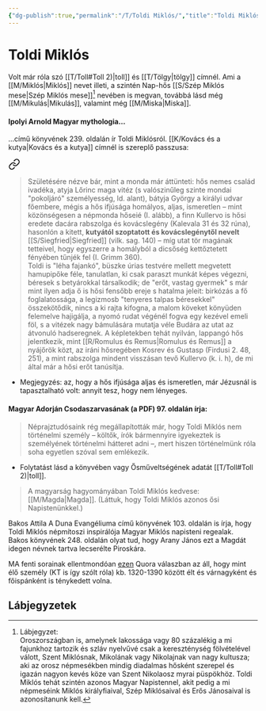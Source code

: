 ```yaml
---
{"dg-publish":true,"permalink":"/T/Toldi Miklós/","title":"Toldi Miklós","tags":["dg_uploaded","containstransclusions"],"created":"2023-11-02T11:01","updated":"2023-11-08T04:21"}
---
```



# Toldi Miklós

Volt már róla szó [[T/Toll#Toll 2)\|toll]] és [[T/Tölgy\|tölgy]] címnél. Ami a [[M/Miklós\|Miklós]] nevet illeti, a szintén Nap-hős [[S/Szép Miklós mese\|Szép Miklós mese]][^1] nevében is megvan, továbbá lásd még [[M/Mikulás\|Mikulás]], valamint még [[M/Miska\|Miska]].  

#### Ipolyi Arnold Magyar mythologia...

...című könyvének 239. oldalán ír Toldi Miklósról. [[K/Kovács és a kutya\|Kovács és a kutya]] címnél is szereplő passzusa:  

<div class="transclusion internal-embed is-loaded"><a class="markdown-embed-link" href="/k/kovacs-es-a-kutya/#mkwvp5" aria-label="Open link"><svg xmlns="http://www.w3.org/2000/svg" width="24" height="24" viewBox="0 0 24 24" fill="none" stroke="currentColor" stroke-width="2" stroke-linecap="round" stroke-linejoin="round" class="svg-icon lucide-link"><path d="M10 13a5 5 0 0 0 7.54.54l3-3a5 5 0 0 0-7.07-7.07l-1.72 1.71"></path><path d="M14 11a5 5 0 0 0-7.54-.54l-3 3a5 5 0 0 0 7.07 7.07l1.71-1.71"></path></svg></a><div class="markdown-embed">



> Születésére nézve bár, mint a monda már áttünteti: hős nemes család ivadéka, atyja Lőrinc maga vitéz (s valószinűleg szinte mondai "pokoljáró" személyesség, ld. alant), bátyja György a királyi udvar főembere, mégis a hős ifjúsága homályos, aljas, ismeretlen – mint közönségesen a népmonda hőseié (I. alább), a finn Kullervo is hősi eredete dacára rabszolga és kovácslegény (Kalevala 31 és 32 rúna), hasonlón a kitett, **kutyától szoptatott és kovácslegénytől nevelt** [[S/Siegfried\|Siegfried]] (vilk. sag. 140) – míg utat tör magának tetteivel, hogy egyszerre a homályból a dicsőség kettőztetett fényében tűnjék fel (I. Grimm 360).  
> Toldi is "léha fajankó", büszke úrias testvére mellett megvetett hamupipőke féle, tanulatlan, ki csak paraszt munkát képes végezni, béresek s betyárokkal társalkodik; de "erőt, vastag gyermek" s már mint ilyen adja ő is hősi fensőbb ereje s hatalma jeleit: birkózás a fő foglalatossága, a legizmosb "tenyeres talpas béresekkel" összekötődik, nincs a ki rajta kifogna, a malom köveket könyüden felemelve hajigálja, a nyomó rudat végénél fogva egy kezével emeli föl, s a vitézek nagy bámulására mutatja véle Budára az utat az átvonuló hadseregnek. A képletekben tehát nyilván, lappangó hős jelentkezik, mint [[R/Romulus és Remus\|Romulus és Remus]] a nyájőrök közt, az iráni hősregében Kosrev és Gustasp (Firdusi 2. 48, 251), a mint rabszolga mindent visszásan tevő Kullervo (k. i. h), de mi által már a hősi erőt tanúsítja.  


</div></div>
  
- Megjegyzés: az, hogy a hős ifjúsága aljas és ismeretlen, már Jézusnál is tapasztalható volt: annyit tesz, hogy nem lényeges.  

#### Magyar Adorján Csodaszarvasának (a PDF) 97. oldalán írja:  

> Néprajztudósaink rég megállapították már, hogy Toldi Miklós nem történelmi személy – költők, írók bármennyire igyekeztek is személyének történelmi hátteret adni –, mert hiszen történelmünk róla soha egyetlen szóval sem emlékezik.  
- Folytatást lásd a könyvében vagy Ősműveltségének adatát [[T/Toll#Toll 2)\|toll]].  

> A magyarság hagyományában Toldi Miklós kedvese: [[M/Magda\|Magda]]. (Láttuk, hogy Toldi Miklós azonos ősi Napistenünkkel.)  

Bakos Attila A Duna Evangéliuma című könyvének 103. oldalán is írja, hogy Toldi Miklós népmítoszi inspirálója Magyar Miklós napisteni regealak.  
Bakos könyvének 248. oldalán olyat tud, hogy Arany János ezt a Magdát idegen névnek tartva lecserélte Piroskára.  

MA fenti sorainak ellentmondóan [ezen](https://qr.ae/pGSZkI) Quora válaszban az áll, hogy mint élő személy (KT is így szólt róla) kb. 1320-1390 között élt és várnagyként és főispánként is ténykedett volna.  

## Lábjegyzetek

[^1]: Lábjegyzet:  
Oroszországban is, amelynek lakossága vagy 80 százalékig a mi fajunkhoz tartozik és szláv nyelvűvé csak a kereszténység fölvételével válott, Szent Miklósnak, Mikolának vagy Nikolajnak van nagy kultusza; aki az orosz népmesékben mindig diadalmas hősként szerepel és igazán nagyon kevés köze van Szent Nikolaosz myrai püspökhöz. Toldi Miklós tehát szintén azonos Magyar Napistennel, akit pedig a mi népmeséink Miklós királyfiaival, Szép Miklósaival és Erős Jánosaival is azonosítanunk kell.  